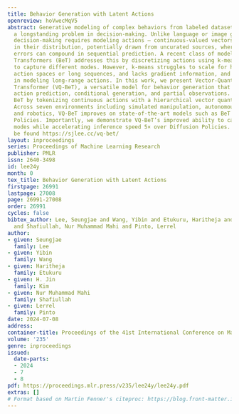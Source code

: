 ```yaml
---
title: Behavior Generation with Latent Actions
openreview: hoVwecMqV5
abstract: Generative modeling of complex behaviors from labeled datasets has been
  a longstanding problem in decision-making. Unlike language or image generation,
  decision-making requires modeling actions – continuous-valued vectors that are multimodal
  in their distribution, potentially drawn from uncurated sources, where generation
  errors can compound in sequential prediction. A recent class of models called Behavior
  Transformers (BeT) addresses this by discretizing actions using k-means clustering
  to capture different modes. However, k-means struggles to scale for high-dimensional
  action spaces or long sequences, and lacks gradient information, and thus BeT suffers
  in modeling long-range actions. In this work, we present Vector-Quantized Behavior
  Transformer (VQ-BeT), a versatile model for behavior generation that handles multimodal
  action prediction, conditional generation, and partial observations. VQ-BeT augments
  BeT by tokenizing continuous actions with a hierarchical vector quantization module.
  Across seven environments including simulated manipulation, autonomous driving,
  and robotics, VQ-BeT improves on state-of-the-art models such as BeT and Diffusion
  Policies. Importantly, we demonstrate VQ-BeT’s improved ability to capture behavior
  modes while accelerating inference speed 5× over Diffusion Policies. Videos can
  be found https://sjlee.cc/vq-bet/
layout: inproceedings
series: Proceedings of Machine Learning Research
publisher: PMLR
issn: 2640-3498
id: lee24y
month: 0
tex_title: Behavior Generation with Latent Actions
firstpage: 26991
lastpage: 27008
page: 26991-27008
order: 26991
cycles: false
bibtex_author: Lee, Seungjae and Wang, Yibin and Etukuru, Haritheja and Kim, H. Jin
  and Shafiullah, Nur Muhammad Mahi and Pinto, Lerrel
author:
- given: Seungjae
  family: Lee
- given: Yibin
  family: Wang
- given: Haritheja
  family: Etukuru
- given: H. Jin
  family: Kim
- given: Nur Muhammad Mahi
  family: Shafiullah
- given: Lerrel
  family: Pinto
date: 2024-07-08
address:
container-title: Proceedings of the 41st International Conference on Machine Learning
volume: '235'
genre: inproceedings
issued:
  date-parts:
  - 2024
  - 7
  - 8
pdf: https://proceedings.mlr.press/v235/lee24y/lee24y.pdf
extras: []
# Format based on Martin Fenner's citeproc: https://blog.front-matter.io/posts/citeproc-yaml-for-bibliographies/
---
```

